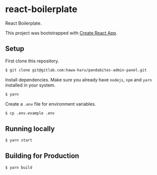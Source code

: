 # react-boilerplate

React Boilerplate.

This project was bootstrapped with [Create React App](https://github.com/facebookincubator/create-react-app).

## Setup

First clone this repository.

```bash
$ git clone git@gitlab.com:hawa-haru/pandabites-admin-panel.git
```

Install dependencies. Make sure you already have `nodejs`, `npm` and `yarn` installed in your system.

```bash
$ yarn
```

Create a `.env` file for environment variables.

```bash
$ cp .env.example .env
```

## Running locally

```bash
$ yarn start
```

## Building for Production

```bash
$ yarn build
```
